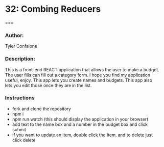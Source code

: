# 32: Combing Reducers
===

### Author:

Tyler Confalone

### Description:

This is a front-end REACT application that allows the user to make a budget.  The user fills can fill out a category form.  I hope you find my application useful, enjoy.  This app lets you create names and budgets.  This app also lets you edit those once they are in the list.

### Instructions

* fork and clone the repository
* npm i
* npm run watch (this should display the application in your browser)
* add text to the name box and a number in the budget box and click submit
* if you want to update an item, double click the item, and to delete just click delete